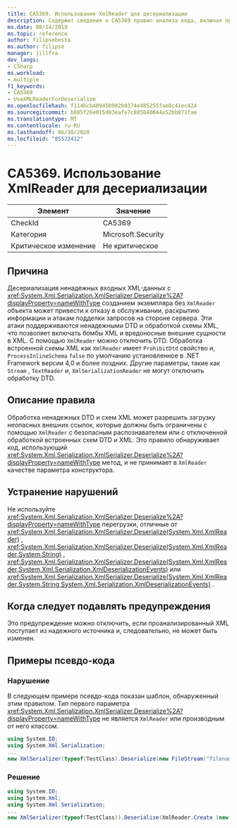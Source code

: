 ```yaml
---
title: CA5369. Использование XmlReader для десериализации
description: Содержит сведения о CA5369 правил анализа кода, включая причины, способы устранения нарушений и время их подавления.
ms.date: 08/14/2019
ms.topic: reference
author: filipsebesta
ms.author: filipse
manager: jillfra
dev_langs:
- CSharp
ms.workload:
- multiple
f1_keywords:
- CA5369
- UseXMLReaderForDeserialize
ms.openlocfilehash: f114bcb409450902b0374e485255fae0c41ec424
ms.sourcegitcommit: b885f26e015d03eafe7c885040644a52bb071fae
ms.translationtype: MT
ms.contentlocale: ru-RU
ms.lasthandoff: 06/30/2020
ms.locfileid: "85522412"
---
```

# <a name="ca5369-use-xmlreader-for-deserialize"></a>CA5369. Использование XmlReader для десериализации

|Элемент|Значение|
|-|-|
|CheckId|CA5369|
|Категория|Microsoft.Security|
|Критическое изменение|Не критическое|

## <a name="cause"></a>Причина

Десериализация ненадежных входных XML-данных с <xref:System.Xml.Serialization.XmlSerializer.Deserialize%2A?displayProperty=nameWithType> созданием экземпляра без `XmlReader` объекта может привести к отказу в обслуживании, раскрытию информации и атакам подделки запросов на стороне сервера. Эти атаки поддерживаются ненадежными DTD и обработкой схемы XML, что позволяет включать бомбы XML и вредоносные внешние сущности в XML. С помощью `XmlReader` можно отключить DTD. Обработка встроенной схемы XML как `XmlReader` имеет `ProhibitDtd` свойство и, `ProcessInlineSchema` `false` по умолчанию установленное в .NET Framework версии 4,0 и более поздних. Другие параметры, такие как `Stream` , `TextReader` и, `XmlSerializationReader` не могут отключить обработку DTD.

## <a name="rule-description"></a>Описание правила

Обработка ненадежных DTD и схем XML может разрешить загрузку неопасных внешних ссылок, которые должны быть ограничены с помощью `XmlReader` с безопасным распознавателем или с отключенной обработкой встроенных схем DTD и XML. Это правило обнаруживает код, использующий <xref:System.Xml.Serialization.XmlSerializer.Deserialize%2A?displayProperty=nameWithType> метод, и не принимает в `XmlReader` качестве параметра конструктора.

## <a name="how-to-fix-violations"></a>Устранение нарушений

Не используйте <xref:System.Xml.Serialization.XmlSerializer.Deserialize%2A?displayProperty=nameWithType> перегрузки, отличные от <xref:System.Xml.Serialization.XmlSerializer.Deserialize(System.Xml.XmlReader)> , <xref:System.Xml.Serialization.XmlSerializer.Deserialize(System.Xml.XmlReader,System.String)> , <xref:System.Xml.Serialization.XmlSerializer.Deserialize(System.Xml.XmlReader,System.Xml.Serialization.XmlDeserializationEvents)> или <xref:System.Xml.Serialization.XmlSerializer.Deserialize(System.Xml.XmlReader,System.String,System.Xml.Serialization.XmlDeserializationEvents)> .

## <a name="when-to-suppress-warnings"></a>Когда следует подавлять предупреждения

Это предупреждение можно отключить, если проанализированный XML поступает из надежного источника и, следовательно, не может быть изменен.

## <a name="pseudo-code-examples"></a>Примеры псевдо-кода

### <a name="violation"></a>Нарушение

В следующем примере псевдо-кода показан шаблон, обнаруженный этим правилом.
Тип первого параметра <xref:System.Xml.Serialization.XmlSerializer.Deserialize%2A?displayProperty=nameWithType> не является `XmlReader` или производным от него классом.

```csharp
using System.IO;
using System.Xml.Serialization;
...
new XmlSerializer(typeof(TestClass).Deserialize(new FileStream("filename", FileMode.Open));
```

### <a name="solution"></a>Решение

```csharp
using System.IO;
using System.Xml;
using System.Xml.Serialization;
...
new XmlSerializer(typeof(TestClass)).Deserialize(XmlReader.Create (new FileStream("filename", FileMode.Open)));
```
